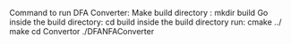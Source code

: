 Command to run DFA Converter:
Make build directory : mkdir build
Go inside the build directory: cd build
inside the build directory run: cmake ../
make
cd Convertor
./DFANFAConverter
